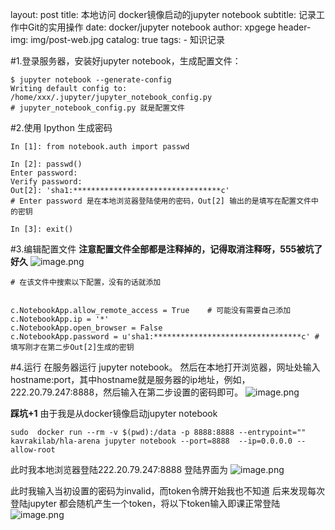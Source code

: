layout:     post
title:      本地访问 docker镜像启动的jupyter notebook
subtitle:   记录工作中Git的实用操作
date:       docker/jupyter notebook
author:     xpgege
header-img: img/post-web.jpg
catalog: true
tags:
    - 知识记录

#1.登录服务器，安装好jupyter notebook，生成配置文件：

```
$ jupyter notebook --generate-config
Writing default config to: /home/xxx/.jupyter/jupyter_notebook_config.py
# jupyter_notebook_config.py 就是配置文件
```

#2.使用 Ipython 生成密码
```
In [1]: from notebook.auth import passwd

In [2]: passwd()
Enter password:
Verify password:
Out[2]: 'sha1:*********************************c'
# Enter password 是在本地浏览器登陆使用的密码，Out[2] 输出的是填写在配置文件中的密钥

In [3]: exit()
```

#3.编辑配置文件
**注意配置文件全部都是注释掉的，记得取消注释呀，555被坑了好久**
![image.png](https://upload-images.jianshu.io/upload_images/24666220-f58dba99588bed56.png?imageMogr2/auto-orient/strip%7CimageView2/2/w/880)
```
# 在该文件中搜索以下配置，没有的话就添加


c.NotebookApp.allow_remote_access = True    # 可能没有需要自己添加
c.NotebookApp.ip = '*'
c.NotebookApp.open_browser = False
c.NotebookApp.password = u'sha1:*********************************c' # 填写刚才在第二步Out[2]生成的密钥
```

#4.运行
在服务器运行 jupyter notebook。 然后在本地打开浏览器，网址处输入hostname:port，其中hostname就是服务器的ip地址，例如，222.20.79.247:8888，然后输入在第二步设置的密码即可。
![image.png](https://upload-images.jianshu.io/upload_images/24666220-39f3e4300f8bb6ec.png?imageMogr2/auto-orient/strip%7CimageView2/2/w/1240)

**踩坑+1**
由于我是从docker镜像启动jupyter notebook
```
sudo  docker run --rm -v $(pwd):/data -p 8888:8888 --entrypoint="" kavrakilab/hla-arena jupyter notebook --port=8888  --ip=0.0.0.0 --allow-root
```
此时我本地浏览器登陆222.20.79.247:8888
登陆界面为
![image.png](https://upload-images.jianshu.io/upload_images/24666220-08b22d1db26b9ec1.png?imageMogr2/auto-orient/strip%7CimageView2/2/w/800)

此时我输入当初设置的密码为invalid，而token令牌开始我也不知道
后来发现每次登陆jupyter 都会随机产生一个token，将以下token输入即课正常登陆
![image.png](https://upload-images.jianshu.io/upload_images/24666220-aa311c06131a6845.png?imageMogr2/auto-orient/strip%7CimageView2/2/w/800)